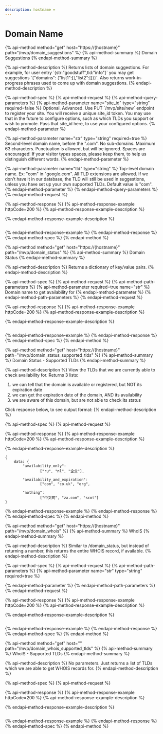 ```yaml
---
description: hostname =
---
```


# Domain Name

{% api-method method="get" host="https://{hostname}" path="/mvp/domain\_suggestions" %}
{% api-method-summary %}
Domain Suggestions
{% endapi-method-summary %}

{% api-method-description %}
Returns lists of domain suggestions. For example, for user entry \`{str:"goodstuff",tld:"info"}\` you may get suggestions \`{"domains": {"list1":\[\],"list2":\[\]}}\`. Also returns work-in-progress phrases used to come up with domain suggestions.
{% endapi-method-description %}

{% api-method-spec %}
{% api-method-request %}
{% api-method-query-parameters %}
{% api-method-parameter name="site\_id" type="string" required=false %}
Optional. Advanced. Use PUT \`/mvp/site/new\` endpoint to register your site. You will receive a unique site\_id token. You may use that in the future to configure options, such as which TLDs you support or wish to promote. Pass that site\_id here, to use your configured options. 
{% endapi-method-parameter %}

{% api-method-parameter name="str" type="string" required=true %}
Second-level domain name,  before the ".com". No sub-domains. Maximum 63 characters. Punctuation is allowed, but will be ignored. Spaces are encouraged! If your visitor types spaces, please keep them, to help us distinguish different words.
{% endapi-method-parameter %}

{% api-method-parameter name="tld" type="string" %}
Top-level domain name. Ex: "com" in "google.com". All TLD extensions are allowed. If we don't have it in our database, the TLD will still be used in suggestions, unless you have set up your own supported TLDs. Default value is "com". 
{% endapi-method-parameter %}
{% endapi-method-query-parameters %}
{% endapi-method-request %}

{% api-method-response %}
{% api-method-response-example httpCode=200 %}
{% api-method-response-example-description %}

{% endapi-method-response-example-description %}

```

```
{% endapi-method-response-example %}
{% endapi-method-response %}
{% endapi-method-spec %}
{% endapi-method %}

{% api-method method="get" host="https://{hostname}" path="/mvp/domain\_status" %}
{% api-method-summary %}
Domain Status
{% endapi-method-summary %}

{% api-method-description %}
Returns a dictionary of key/value pairs. 
{% endapi-method-description %}

{% api-method-spec %}
{% api-method-request %}
{% api-method-path-parameters %}
{% api-method-parameter required=true name="str" %}
Domain name to get availability for
{% endapi-method-parameter %}
{% endapi-method-path-parameters %}
{% endapi-method-request %}

{% api-method-response %}
{% api-method-response-example httpCode=200 %}
{% api-method-response-example-description %}

{% endapi-method-response-example-description %}

```

```
{% endapi-method-response-example %}
{% endapi-method-response %}
{% endapi-method-spec %}
{% endapi-method %}

{% api-method method="get" host="https://{hostname}" path="/mvp/domain\_status\_supported\_tlds" %}
{% api-method-summary %}
Domain Status - Supported TLDs
{% endapi-method-summary %}

{% api-method-description %}
View the TLDs that we are currently able to check availability for. Returns 3 lists:  
1. we can tell that the domain is available or registered, but NOT its expiration date  
2. we can get the expiration date of the domain, AND its availability  
3. we are aware of this domain, but are not able to check its status  
  
Click response below, to see output format:
{% endapi-method-description %}

{% api-method-spec %}
{% api-method-request %}

{% api-method-response %}
{% api-method-response-example httpCode=200 %}
{% api-method-response-example-description %}

{% endapi-method-response-example-description %}

```
{ 
    data: {
        "availability_only": 
                ["ru", "nl", "企业"], 
        
        "availability_and_expiration": 
                ["com", "co.uk", "org",
        
        "nothing": 
                ["中文网", "za.com", "scot"]
}
```
{% endapi-method-response-example %}
{% endapi-method-response %}
{% endapi-method-spec %}
{% endapi-method %}

{% api-method method="get" host="https://{hostname}" path="/mvp/domain\_whois" %}
{% api-method-summary %}
WhoIS
{% endapi-method-summary %}

{% api-method-description %}
Similar to /domain\_status, but instead of returning a number, this returns the entire WHOIS record, if available.
{% endapi-method-description %}

{% api-method-spec %}
{% api-method-request %}
{% api-method-path-parameters %}
{% api-method-parameter name="str" type="string" required=true %}

{% endapi-method-parameter %}
{% endapi-method-path-parameters %}
{% endapi-method-request %}

{% api-method-response %}
{% api-method-response-example httpCode=200 %}
{% api-method-response-example-description %}

{% endapi-method-response-example-description %}

```

```
{% endapi-method-response-example %}
{% endapi-method-response %}
{% endapi-method-spec %}
{% endapi-method %}

{% api-method method="get" host="" path="/mvp/domain\_whois\_supported\_tlds" %}
{% api-method-summary %}
WhoIS - Supported TLDs
{% endapi-method-summary %}

{% api-method-description %}
No parameters. Just returns a list of TLDs which we are able to get WHOIS records for.
{% endapi-method-description %}

{% api-method-spec %}
{% api-method-request %}

{% api-method-response %}
{% api-method-response-example httpCode=200 %}
{% api-method-response-example-description %}

{% endapi-method-response-example-description %}

```

```
{% endapi-method-response-example %}
{% endapi-method-response %}
{% endapi-method-spec %}
{% endapi-method %}


